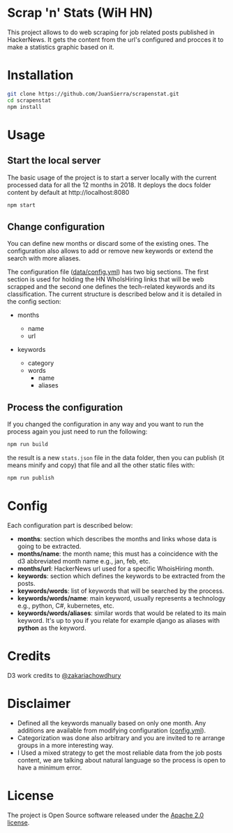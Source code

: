 # Scrap 'n' Stats (WiH HN)
This project allows to do web scraping for job related posts published in HackerNews.  It gets the content from the url's configured and procces it to make a statistics graphic based on it.

# Installation
```sh
git clone https://github.com/JuanSierra/scrapenstat.git
cd scrapenstat
npm install
```

# Usage

## Start the local server
The basic usage of the project is to start a server locally with the current processed data for all the 12 months in 2018.  It deploys the docs folder content by default at http://localhost:8080

```sh
npm start
```

## Change configuration
You can define new months or discard some of the existing ones.  The configuration also allows to add or remove new keywords or extend the search with more aliases.

The configuration file ([data/config.yml](https://github.com/JuanSierra/scrapenstat/blob/master/data/config.yml)) has two big sections.  The first section is used for holding the HN WhoIsHiring links that will be web scrapped and the second one defines the tech-related keywords and its classification.
The current structure is described below and it is detailed in the config section:

* months
  * name
  * url

* keywords
  * category
  * words
      * name
      * aliases

## Process the configuration
If you changed the configuration in any way and you want to run the process again you just need to run the following:

```sh
npm run build
```

the result is a new `stats.json` file in the data folder, then you can publish (it means minify and copy) that file and all the other static files with:

```sh
npm run publish
```

# Config
Each configuration part is described below:

  * **months**: section which describes the months and links whose data is going to be extracted.
  * **months/name**: the month name; this must has a coincidence with the d3 abbreviated month name e.g., jan, feb, etc.
  * **months/url**: HackerNews url used for a specific WhoisHiring month. 
  * **keywords**: section which defines the keywords to be extracted from the posts.
  * **keywords/words**: list of keywords that will be searched by the process.
  * **keywords/words/name**: main keyword, usually represents a technology e.g., python, C#, kubernetes, etc.
  * **keywords/words/aliases**: similar words that would be related to its main keyword. It's up to you if you relate for example django as aliases with **python** as the keyword.

# Credits
D3 work credits to [@zakariachowdhury](https://github.com/zakariachowdhury)

# Disclaimer
* Defined all the keywords manually based on only one month.  Any additions are available from modifying configuration ([config.yml](https://github.com/JuanSierra/scrapenstat/blob/master/data/config.yml)).
* Categorization was done also arbitrary and you are invited to re arrange groups in a more interesting way.
* I Used a mixed strategy to get the most reliable data from the job posts content, we are talking about natural language so the process is open to have a minimum error.

# License
The project is Open Source software released under the [Apache 2.0 license](https://github.com/JuanSierra/scrapenstat/blob/master/LICENSE).